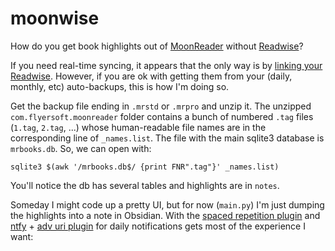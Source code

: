 # moonwise

How do you get book highlights out of [MoonReader](https://www.moondownload.com/) without [Readwise](https://readwise.io/)?

If you need real-time syncing, it appears that the only way is by [linking your Readwise](https://docs.readwise.io/readwise/docs/importing-highlights/moon-reader). However, if you are ok with getting them from your (daily, monthly, etc) auto-backups, this is how I'm doing so.

Get the backup file ending in `.mrstd` or `.mrpro` and unzip it. The unzipped `com.flyersoft.moonreader` folder contains a bunch of numbered `.tag` files (`1.tag`, `2.tag`, ...) whose human-readable file names are in the corresponding line of `_names.list`. The file with the main sqlite3 database is `mrbooks.db`. So, we can open with:

```{bash}
sqlite3 $(awk '/mrbooks.db$/ {print FNR".tag"}' _names.list)
```

You'll notice the db has several tables and highlights are in `notes`.

Someday I might code up a pretty UI, but for now (`main.py`) I'm just dumping the highlights into a note in Obsidian. With the [spaced repetition plugin](https://www.stephenmwangi.com/obsidian-spaced-repetition/) and [ntfy](https://ntfy.sh/) + [adv uri plugin](https://vinzent03.github.io/obsidian-advanced-uri/) for daily notifications gets most of the experience I want:
